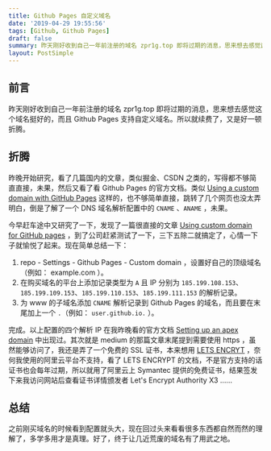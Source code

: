 ```yaml
---
title: Github Pages 自定义域名
date: '2019-04-29 19:55:56'
tags: [Github, Github Pages]
draft: false
summary: 昨天刚好收到自己一年前注册的域名 zpr1g.top 即将过期的消息，思来想去感觉这个域名挺好的，而且 Github Pages 支持自定义域名。所以就续费了，又是好一顿折腾。
layout: PostSimple
---
```


## 前言

昨天刚好收到自己一年前注册的域名 zpr1g.top 即将过期的消息，思来想去感觉这个域名挺好的，而且 Github Pages 支持自定义域名。所以就续费了，又是好一顿折腾。

## 折腾

昨晚开始研究，看了几篇国内的文章，类似掘金、CSDN 之类的，写得都不够简直直接，未果，然后又看了看 Github Pages 的官方文档。类似 [Using a custom domain with GitHub Pages](https://help.github.com/en/articles/using-a-custom-domain-with-github-pages) 这样的，也不够简单直接，跳转了几个网页也没太弄明白，倒是了解了一个 DNS 域名解析配置中的 `CNAME` 、`ANAME` ，未果。

今早赶车途中又研究了一下，发现了一篇很直接的文章 [Using custom domain for GitHub pages](https://medium.com/@hossainkhan/using-custom-domain-for-github-pages-86b303d3918a) ，到了公司赶紧测试了一下，三下五除二就搞定了，心情一下子就愉悦了起来。现在简单总结一下：

1. repo - Settings - Github Pages - Custom domain ，设置好自己的顶级域名（例如： example.com ）。
2. 在购买域名的平台上添加记录类型为 `A` 且 IP 分别为 `185.199.108.153`、`185.199.109.153`、`185.199.110.153`、`185.199.111.153` 的解析记录。
3. 为 www 的子域名添加 `CNAME` 解析记录到 Github Pages 的域名，而且要在末尾加上一个 `.`（例如： `user.github.io.` ）。

完成。以上配置的四个解析 IP 在我昨晚看的官方文档 [Setting up an apex domain](https://help.github.com/en/articles/setting-up-an-apex-domain) 中出现过。其次就是 medium 的那篇文章末尾提到需要使用 https ，虽然能够访问了，我还是弄了一个免费的 SSL 证书，本来想用 [LETS ENCRYT](https://letsencrypt.org/) ，奈何我使用的阿里云平台不支持，看了 LETS ENCRYPT 的文档，不是官方支持的话证书也会每年过期，所以就用了阿里云上 Symantec 提供的免费证书，结果签发下来我访问网站后查看证书详情颁发者 Let's Encrypt Authority X3 ……

## 总结

之前刚买域名的时候看到配置就头大，现在回过头来看看很多东西都自然而然的理解了，多学多用才是真理。好了，终于让几近荒废的域名有了用武之地。
